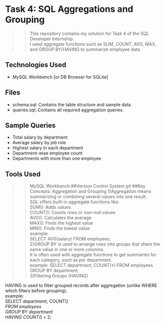 # Task 4: SQL Aggregations and Grouping

>>This repository contains my solution for Task 4 of the SQL Developer Internship.<br>
I used aggregate functions such as SUM, COUNT, AVG, MAX, and GROUP BY/HAVING to summarize employee data.<br>

## Technologies Used
- MySQL Workbench [or DB Browser for SQLite]<br>

## Files
- schema.sql: Contains the table structure and sample data.<br>
- queries.sql: Contains all required aggregation queries.<br>

## Sample Queries
- Total salary by department<br>
- Average salary by job role<br>
- Highest salary in each department<br>
- Department-wise employee count<br>
- Departments with more than one employee<br>

## Tools Used
>>MySQL Workbench
##Version Control System
git
##Key Concepts: Aggregation and Grouping
1)Aggregation means summarizing or combining several values into one result.<br>
SQL offers built-in aggregate functions like:<br>
SUM(): Adds values<br>
COUNT(): Counts rows or non-null values<br>
AVG(): Calculates the average<br>
MAX(): Finds the highest value<br>
MIN(): Finds the lowest value<br>
example:<br>
>> SELECT AVG(salary) FROM employees; <br>
2)GROUP BY is used to arrange rows into groups that share the same value in one or more columns. <br>
  It is often used with aggregate functions to get summaries for each category, such as per department.<br>
example:
>> SELECT department, COUNT(*) FROM employees GROUP BY department; <br>
3)Filtering Groups (HAVING)<br>

 HAVING is used to filter grouped records after aggregation (unlike WHERE which filters before grouping).<br>
 example:<br>
 SELECT department, COUNT(*) <br>
FROM employees <br>
GROUP BY department <br>
HAVING COUNT(*) > 2;<br>









